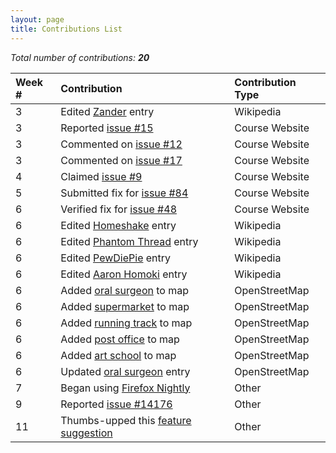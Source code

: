 ```yaml
---
layout: page
title: Contributions List
---
```


*Total number of contributions: **20***

| **Week #** | **Contribution** | **Contribution Type** |
| :--------- | :--------------- | :-------------------- |
| 3  | Edited [Zander](https://en.wikipedia.org/wiki/Special:Contributions/Zadner) entry         | Wikipedia      |
| 3  | Reported [issue #15](https://github.com/joannakl/cs480_s18/issues/15)                     | Course Website |
| 3  | Commented on [issue #12](https://github.com/joannakl/cs480_s18/issues/12)                 | Course Website |
| 3  | Commented on [issue #17](https://github.com/joannakl/cs480_s18/issues/17)                 | Course Website |
| 4  | Claimed [issue #9](https://github.com/joannakl/cs480_s18/issues/9)                        | Course Website |
| 5  | Submitted fix for [issue #84](https://github.com/joannakl/cs480_s18/issues/84)            | Course Website |
| 6  | Verified fix for [issue #48](https://github.com/joannakl/cs480_s18/pull/48)               | Course Website |
| 6  | Edited [Homeshake](https://en.wikipedia.org/wiki/Special:Contributions/Zadner) entry      | Wikipedia      |
| 6  | Edited [Phantom Thread](https://en.wikipedia.org/wiki/Special:Contributions/Zadner) entry | Wikipedia      |
| 6  | Edited [PewDiePie](https://en.wikipedia.org/wiki/Special:Contributions/Zadner) entry      | Wikipedia      |
| 6  | Edited [Aaron Homoki](https://en.wikipedia.org/wiki/Special:Contributions/Zadner) entry   | Wikipedia      |
| 6  | Added [oral surgeon](https://www.openstreetmap.org/user/zadner/history) to map            | OpenStreetMap  |
| 6  | Added [supermarket](https://www.openstreetmap.org/user/zadner/history) to map             | OpenStreetMap  |
| 6  | Added [running track](https://www.openstreetmap.org/user/zadner/history) to map           | OpenStreetMap  |
| 6  | Added [post office](https://www.openstreetmap.org/user/zadner/history) to map             | OpenStreetMap  |
| 6  | Added [art school](https://www.openstreetmap.org/user/zadner/history) to map              | OpenStreetMap  |
| 6  | Updated [oral surgeon](https://www.openstreetmap.org/user/zadner/history) entry           | OpenStreetMap  |
| 7  | Began using [Firefox Nightly](https://www.mozilla.org/en-US/firefox/61.0a1/releasenotes/) | Other          |
| 9  | Reported [issue #14176](https://github.com/adobe/brackets/issues/14176)                   | Other          |
| 11 | Thumbs-upped this [feature suggestion](https://github.com/adobe/brackets/issues/14246)    | Other          |
